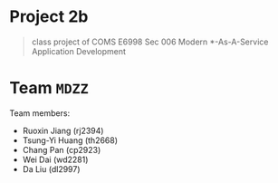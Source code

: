 Project 2b
======================
> class project of COMS E6998 Sec 006 Modern *-As-A-Service Application Development

# Team `MDZZ`
Team members:
* Ruoxin Jiang (rj2394)
* Tsung-Yi Huang (th2668)
* Chang Pan (cp2923)
* Wei Dai (wd2281)
* Da Liu (dl2997)

